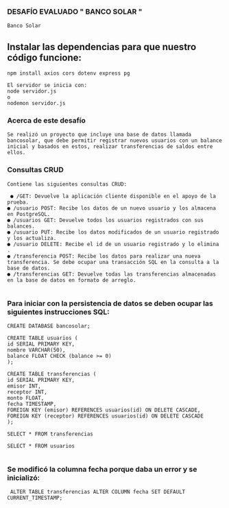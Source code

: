 ### DESAFÍO EVALUADO " BANCO SOLAR "

```
Banco Solar

```

## Instalar las dependencias para que nuestro código funcione:

```
npm install axios cors dotenv express pg

El servidor se inicia con:
node servidor.js
o
nodemon servidor.js

```

### Acerca de este desafío

```
Se realizó un proyecto que incluye una base de datos llamada bancosolar, que debe permitir registrar nuevos usuarios con un balance inicial y basados en estos, realizar transferencias de saldos entre ellos.

```

### Consultas CRUD

```
Contiene las siguientes consultas CRUD:

 ● /GET: Devuelve la aplicación cliente disponible en el apoyo de la prueba.
● /usuario POST: Recibe los datos de un nuevo usuario y los almacena en PostgreSQL.
● /usuarios GET: Devuelve todos los usuarios registrados con sus balances.
● /usuario PUT: Recibe los datos modificados de un usuario registrado y los actualiza.
● /usuario DELETE: Recibe el id de un usuario registrado y lo elimina .
● /transferencia POST: Recibe los datos para realizar una nueva transferencia. Se debe ocupar una transacción SQL en la consulta a la base de datos.
● /transferencias GET: Devuelve todas las transferencias almacenadas en la base de datos en formato de arreglo.


```


### Para iniciar con la persistencia de datos se deben ocupar las siguientes instrucciones SQL:

```
CREATE DATABASE bancosolar;

CREATE TABLE usuarios (
id SERIAL PRIMARY KEY,
nombre VARCHAR(50),
balance FLOAT CHECK (balance >= 0)
);

CREATE TABLE transferencias (
id SERIAL PRIMARY KEY,
emisor INT,
receptor INT,
monto FLOAT,
fecha TIMESTAMP,
FOREIGN KEY (emisor) REFERENCES usuarios(id) ON DELETE CASCADE,
FOREIGN KEY (receptor) REFERENCES usuarios(id) ON DELETE CASCADE
);

SELECT * FROM transferencias

SELECT * FROM usuarios


```

###  Se modificó la columna fecha porque daba un error y se inicializó:


```
 ALTER TABLE transferencias ALTER COLUMN fecha SET DEFAULT CURRENT_TIMESTAMP;

```
